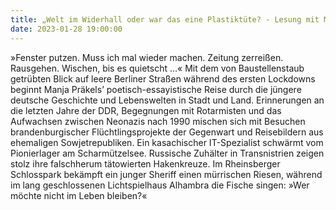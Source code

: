 ```yaml
---
title: „Welt im Widerhall oder war das eine Plastiktüte? - Lesung mit Manja Präkels"
date: 2023-01-28 19:00:00
---
```

»Fenster putzen. Muss ich mal wieder machen. Zeitung zerreißen. Rausgehen. Wischen, bis es quietscht …« Mit dem von Baustellenstaub getrübten Blick auf leere Berliner Straßen während des ersten Lockdowns beginnt Manja Präkels’ poetisch-essayistische Reise durch die jüngere deutsche Geschichte und Lebenswelten in Stadt und Land.
Erinnerungen an die letzten Jahre der DDR, Begegnungen mit Rotarmisten und das Aufwachsen zwischen Neonazis nach 1990 mischen sich mit Besuchen brandenburgischer Flüchtlingsprojekte der Gegenwart und Reisebildern aus ehemaligen Sowjetrepubliken. Ein kasachischer IT-Spezialist schwärmt vom Pionierlager am Scharmützelsee. Russische Zuhälter in Transnistrien zeigen stolz ihre falschherum tätowierten Hakenkreuze. Im Rheinsberger Schlosspark bekämpft ein junger Sheriff einen mürrischen Riesen, während im lang geschlossenen Lichtspielhaus Alhambra die Fische singen: »Wer möchte nicht im Leben bleiben?«
